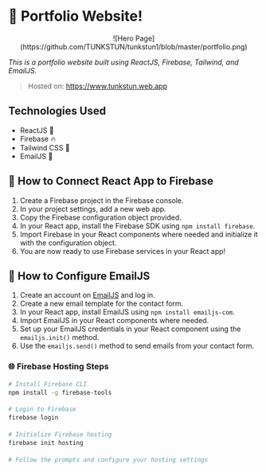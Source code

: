 # 💼 Portfolio Website!

<p align="center">
![Hero Page](https://github.com/TUNKSTUN/tunkstun1/blob/master/portfolio.png)
</p>

*This is a portfolio website built using ReactJS, Firebase, Tailwind, and EmailJS.* 
> Hosted on: https://www.tunkstun.web.app

## Technologies Used 

- ReactJS 🚀
- Firebase 🔥
- Tailwind CSS 🎨
- EmailJS 📧

## 📝 How to Connect React App to Firebase

1. Create a Firebase project in the Firebase console.
2. In your project settings, add a new web app.
3. Copy the Firebase configuration object provided.
4. In your React app, install the Firebase SDK using `npm install firebase`.
5. Import Firebase in your React components where needed and initialize it with the configuration object.
6. You are now ready to use Firebase services in your React app!

## 📝 How to Configure EmailJS

1. Create an account on [EmailJS](https://www.emailjs.com/) and log in.
2. Create a new email template for the contact form.
3. In your React app, install EmailJS using `npm install emailjs-com`.
4. Import EmailJS in your React components where needed.
5. Set up your EmailJS credentials in your React component using the `emailjs.init()` method.
6. Use the `emailjs.send()` method to send emails from your contact form.

### 🌐 Firebase Hosting Steps

```bash
# Install Firebase CLI
npm install -g firebase-tools

# Login to Firebase
firebase login

# Initialize Firebase hosting
firebase init hosting

# Follow the prompts and configure your hosting settings
